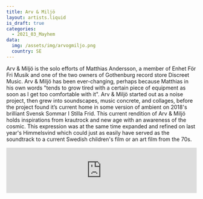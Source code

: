 ```yaml
---
title: Arv & Miljö
layout: artists.liquid
is_draft: true
categories:
  - 2021_03_Mayhem
data:
  img: /assets/img/arvogmiljo.png
  country: SE
---
```


Arv & Miljö is the solo efforts of Matthias Andersson, a member of Enhet För Fri Musik and one of the two owners of Gothenburg record store Discreet Music. Arv & Miljö has been ever-changing, perhaps because Matthias in his own words "tends to grow tired with a certain piece of equipment as soon as I get too comfortable with it". Arv & Miljö started out as a noise project, then grew into soundscapes, music concrete, and collages, before the project found it’s current home in some version of ambient on 2018's brilliant Svensk Sommar I Stilla Frid. This current rendition of Arv & Miljö holds inspirations from krautrock and new age with an awareness of the cosmic. This expression was at the same time expanded and refined on last year's Himmelsvind which could just as easily have served as the soundtrack to a current Swedish children's film or an art film from the 70s.

<iframe style="border: 0; width: 100%; height: 120px;" src="https://bandcamp.com/EmbeddedPlayer/album=1382577931/size=large/bgcol=ffffff/linkcol=0687f5/tracklist=false/artwork=small/transparent=true/" seamless><a href="https://discreetmusicgbg.bandcamp.com/album/arv-milj-himmelsvind">Arv &amp; Miljö - Himmelsvind by Arv &amp; Miljö</a></iframe>
